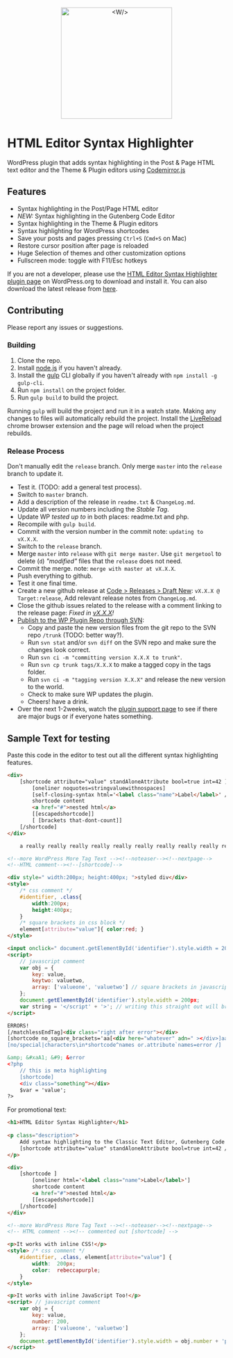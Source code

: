 <p align="center">
    <br/>
    <img width="256" src="https://raw.githubusercontent.com/mukhortov/HESH-WordPress-Plugin/gutenberg/assets/icon.svg?sanitize=true" alt="<W/>">
    <br/>
</p>

# HTML Editor Syntax Highlighter

WordPress plugin that adds syntax highlighting in the Post & Page HTML text editor and the Theme & Plugin editors using [Codemirror.js](http://codemirror.net/)

## Features

* Syntax highlighting in the Post/Page HTML editor
* _NEW:_ Syntax highlighting in the Gutenberg Code Editor
* Syntax highlighting in the Theme & Plugin editors
* Syntax highlighting for WordPress shortcodes
* Save your posts and pages pressing `Ctrl+S` (`Cmd+S` on Mac)
* Restore cursor position after page is reloaded
* Huge Selection of themes and other customization options
* Fullscreen mode: toggle with F11/Esc hotkeys

If you are not a developer, please use the [HTML Editor Syntax Highlighter plugin page](http://wordpress.org/plugins/html-editor-syntax-highlighter/) on WordPress.org to download and install it. You can also download the latest release from [here](https://github.com/mukhortov/HESH-WordPress-Plugin/releases).

## Contributing

Please report any issues or suggestions.

### Building
1. Clone the repo.
2. Install [node.js](https://nodejs.org/) if you haven't already.
3. Install the [gulp](http://gulpjs.com/) CLI globally if you haven't already with `npm install -g gulp-cli`.
4. Run `npm install` on the project folder.
5. Run `gulp build` to build the project.

Running `gulp` will build the project and run it in a watch state. Making any changes to files will automatically rebuild the project. Install the [LiveReload](https://chrome.google.com/webstore/detail/livereload/jnihajbhpnppcggbcgedagnkighmdlei) chrome browser extension and the page will reload when the project rebuilds.

### Release Process
Don't manually edit the `release` branch. Only merge `master` into the `release` branch to update it.
- Test it. (TODO: add a general test process).
- Switch to `master` branch.
- Add a description of the release in `readme.txt` & `ChangeLog.md`.
- Update all version numbers including the _Stable Tag_.
- Update WP _tested up to_ in both places: readme.txt and php.
- Recompile with `gulp build`.
- Commit with the version number in the commit note: `updating to vX.X.X`.
- Switch to the `release` branch.
- Merge `master` into `release` with `git merge master`. Use `git mergetool` to delete (`d`) _"modified"_ files that the `release` does not need.
- Commit the merge. note: `merge with master at vX.X.X`.
- Push everything to github.
- Test it one final time.
- Create a new github release at [Code > Releases > Draft New](https://github.com/mukhortov/HESH-WordPress-Plugin/releases/new): `vX.X.X @ Target:release`, Add relevant release notes from `ChangeLog.md`.
- Close the github issues related to the release with a comment linking to the release page: _Fixed in [vX.X.X](https://github.com/mukhortov/HESH-WordPress-Plugin/releases/tag/vX.X.X)!_
- [Publish to the WP Plugin Repo through SVN](https://developer.wordpress.org/plugins/wordpress-org/how-to-use-subversion/#editing-existing-files):
	- Copy and paste the new version files from the git repo to the SVN repo `/trunk` (TODO: better way?).
	- Run `svn stat` and/or `svn diff` on the SVN repo and make sure the changes look correct.
	- Run `svn ci -m "committing version X.X.X to trunk"`.
	- Run `svn cp trunk tags/X.X.X` to make a tagged copy in the tags folder.
	- Run `svn ci -m "tagging version X.X.X"` and release the new version to the world.
	- Check to make sure WP updates the plugin.
	- Cheers! have a drink.
- Over the next 1-2weeks, watch the [plugin support page](https://wordpress.org/support/plugin/html-editor-syntax-highlighter) to see if there are major bugs or if everyone hates something.


## Sample Text for testing
Paste this code in the editor to test out all the different syntax highlighting features.

```HTML
<div>
	[shortcode attribute="value" standAloneAttribute bool=true int=42 ]
		[oneliner noquotes=stringvaluewithnospaces]
		[self-closing-syntax html='<label class="name">Label</label>' /]
		shortcode content 
		<a href="#">nested html</a>
		[[escapedshortcode]]
		[ [brackets that-dont-count]]
	[/shortcode]
</div>

	a really really really really really really really really really really really really really really really really really really really really really really really really really really really really really really really really really really really really really really really really really really really really really long line that should wrap and indent properly

<!--more WordPress More Tag Text --><!--noteaser--><!--nextpage-->
<!--HTML comment--><!--[shortcode]-->

<div style=" width:200px; height:400px; ">styled div</div>
<style>
	/* css comment */
	#identifier, .class{
		width:200px;
		height:400px;
	}
	/* square brackets in css block */
	element[attribute="value"]{ color:red; }
</style>

<input onclick=" document.getElementById('identifier').style.width = 200px; "/>
<script>
	// javascript comment
	var obj = {
		key: value,
		keytwo: valuetwo,
		array: ['valueone', 'valuetwo'] // square brackets in javascript block
	};
	document.getElementById('identifier').style.width = 200px;
	var string = '</script' + '>'; // writing this straight out will break the mix
</script>

ERRORS!
[/matchlessEndTag]<div class="right after error"></div>
[shortcode no_square_brackets='aa[<div here="whatever" adn=" ></div>]aaa']
[no/special|characters\in*shortcode^names or.attribute`names=error /]

&amp; &#xaA1; &#9; &error
<?php 
	// this is meta highlighting
	[shortcode] 
	<div class="something"></div>
	$var = 'value'; 
?>
```

For promotional text:

```HTML
<h1>HTML Editor Syntax Highlighter</h1>
	
<p class="description">
	Add syntax highlighting to the Classic Text Editor, Gutenberg Code Editor, and Theme &amp; Plugin Editors. It also highlights [[shortcodes]] like HTML!
	[shortcode attribute="value" standAloneAttribute bool=true int=42 /]
</p>

<div>
	[shortcode ]
		[oneliner html='<label class="name">Label</label>']
		shortcode content 
		<a href="#">nested html</a>
		[[escapedshortcode]]
	[/shortcode]
</div>

<!--more WordPress More Tag Text --><!--noteaser--><!--nextpage-->
<!-- HTML comment --><!-- commented out [shortcode] -->

<p>It works with inline CSS!</p>
<style> /* css comment */
	#identifier, .class, element[attribute="value"] {
		width:  200px;
		color:  rebeccapurple;
	}
</style>

<p>It works with inline JavaScript Too!</p>
<script> // javascript comment
	var obj = {
		key: value,
		number: 200,
		array: ['valueone', 'valuetwo'] 
	};
	document.getElementById('identifier').style.width = obj.number + 'px';
</script>

```
